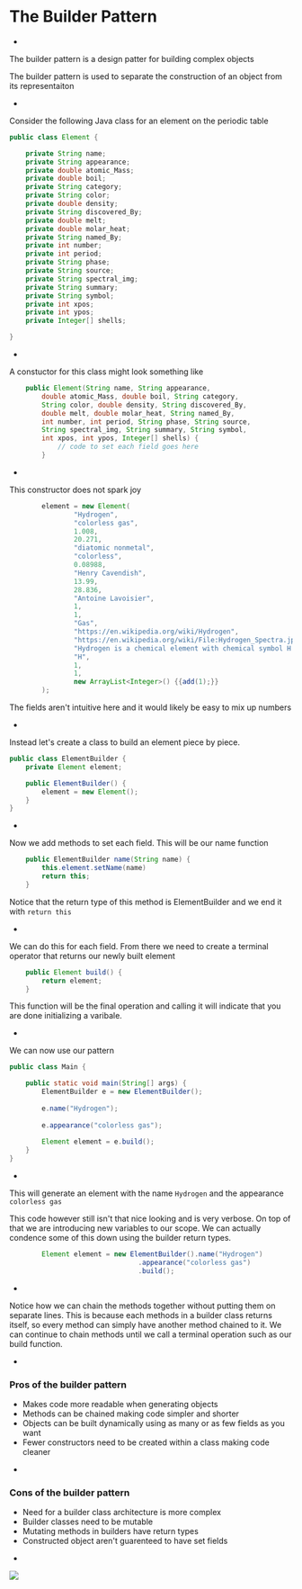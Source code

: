 # The Builder Pattern

-

The builder pattern is a design patter for building complex objects

The builder pattern is used to separate the construction of an object from its representaiton

-

Consider the following Java class for an element on the periodic table

```java
public class Element {

    private String name;
    private String appearance;
    private double atomic_Mass;
    private double boil;
    private String category;
    private String color;
    private double density;
    private String discovered_By;
    private double melt;
    private double molar_heat;
    private String named_By;
    private int number;
    private int period;
    private String phase;
    private String source;
    private String spectral_img;
    private String summary;
    private String symbol;
    private int xpos;
    private int ypos;
    private Integer[] shells;

}
```

-

A constuctor for this class might look something like

```java
    public Element(String name, String appearance, 
        double atomic_Mass, double boil, String category, 
        String color, double density, String discovered_By, 
        double melt, double molar_heat, String named_By, 
        int number, int period, String phase, String source,
        String spectral_img, String summary, String symbol, 
        int xpos, int ypos, Integer[] shells) {
            // code to set each field goes here
        }
```

-

This constructor does not spark joy

```java
        element = new Element(
                "Hydrogen",
                "colorless gas",
                1.008,
                20.271,
                "diatomic nonmetal",
                "colorless",
                0.08988,
                "Henry Cavendish",
                13.99,
                28.836,
                "Antoine Lavoisier",
                1,
                1,
                "Gas",
                "https://en.wikipedia.org/wiki/Hydrogen",
                "https://en.wikipedia.org/wiki/File:Hydrogen_Spectra.jpg",
                "Hydrogen is a chemical element with chemical symbol H and atomic number 1. With an atomic weight of 1.00794 u, hydrogen is the lightest element on the periodic table. Its monatomic form (H) is the most abundant chemical substance in the Universe, constituting roughly 75% of all baryonic mass.",
                "H",
                1,
                1,
                new ArrayList<Integer>() {{add(1);}}
        );
```

The fields aren't intuitive here and it would likely be easy to mix up numbers

-

Instead let's create a class to build an element piece by piece.

```java
public class ElementBuilder {
    private Element element;

    public ElementBuilder() {
        element = new Element();
    }
}
```

-

Now we add methods to set each field. This will be our name function

```java
    public ElementBuilder name(String name) {
        this.element.setName(name)
        return this;
    }
```

Notice that the return type of this method is ElementBuilder and we end it with `return this`

-

We can do this for each field. From there we need to create a terminal operator that returns our newly built element

```java 
    public Element build() {
        return element;
    }
```

This function will be the final operation and calling it will indicate that you are done initializing a varibale.

-

We can now use our pattern

```java
public class Main {

    public static void main(String[] args) {
        ElementBuilder e = new ElementBuilder();
        
        e.name("Hydrogen");
        
        e.appearance("colorless gas");
        
        Element element = e.build();
    }
}
```

-

This will generate an element with the name `Hydrogen` and the appearance `colorless gas`

This code however still isn't that nice looking and is very verbose. On top of that we are introducing new variables to our scope. We can actually condence some of this down using the builder return types.

```java
        Element element = new ElementBuilder().name("Hydrogen")
                                .appearance("colorless gas")
                                .build();
```

-

Notice how we can chain the methods together without putting them on separate lines. This is because each methods in a builder class returns itself, so every method can simply have another method chained to it. We can continue to chain methods until we call a terminal operation such as our build function. 

-

### Pros of the builder pattern

* Makes code more readable when generating objects
* Methods can be chained making code simpler and shorter
* Objects can be built dynamically using as many or as few fields as you want
* Fewer constructors need to be created within a class making code cleaner

-

### Cons of the builder pattern

* Need for a builder class architecture is more complex
* Builder classes need to be mutable
* Mutating methods in builders have return types
* Constructed object aren't guarenteed to have set fields

-

<img src="https://duckofminerva.com/wp-content/uploads/2013/01/cute-duck.jpg">